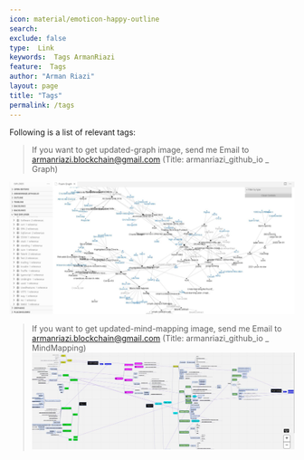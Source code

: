 ```yaml
---
icon: material/emoticon-happy-outline
search:
exclude: false
type:  Link
keywords:  Tags ArmanRiazi
feature:  Tags
author: "Arman Riazi"
layout: page
title: "Tags"
permalink: /tags
---
```


Following is a list of relevant tags:
> If you want to get updated-graph image, send me Email to armanriazi.blockchain@gmail.com 
> (Title: armanriazi_github_io _ Graph)

![Graph](assets/attachments/graph.jpg)

> If you want to get updated-mind-mapping image, send me Email to armanriazi.blockchain@gmail.com 
> (Title: armanriazi_github_io _ MindMapping)
![Substrate Mind Mapping](assets/attachments/substrate-minmap.jpg)